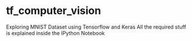 # tf_computer_vision
Exploring MNIST Dataset using Tensorflow and Keras
All the required stuff is explained inside the IPython Notebook
